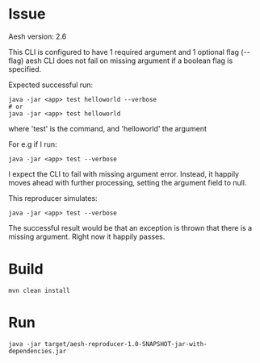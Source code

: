 # Issue

Aesh version: 2.6

This CLI is configured to have 1 required argument and 1 optional flag (--flag)
aesh CLI does not fail on missing argument if a boolean flag is specified.

Expected successful run:
```
java -jar <app> test helloworld --verbose
# or
java -jar <app> test helloworld
```

where 'test' is the command, and 'helloworld' the argument

For e.g if I run:
```
java -jar <app> test --verbose
```
I expect the CLI to fail with missing argument error. Instead, it happily moves
ahead with further processing, setting the argument field to null.


This reproducer simulates:
```
java -jar <app> test --verbose
```

The successful result would be that an exception is thrown that there is a
missing argument. Right now it happily passes.


# Build
```
mvn clean install
```

# Run
```
java -jar target/aesh-reproducer-1.0-SNAPSHOT-jar-with-dependencies.jar
```
